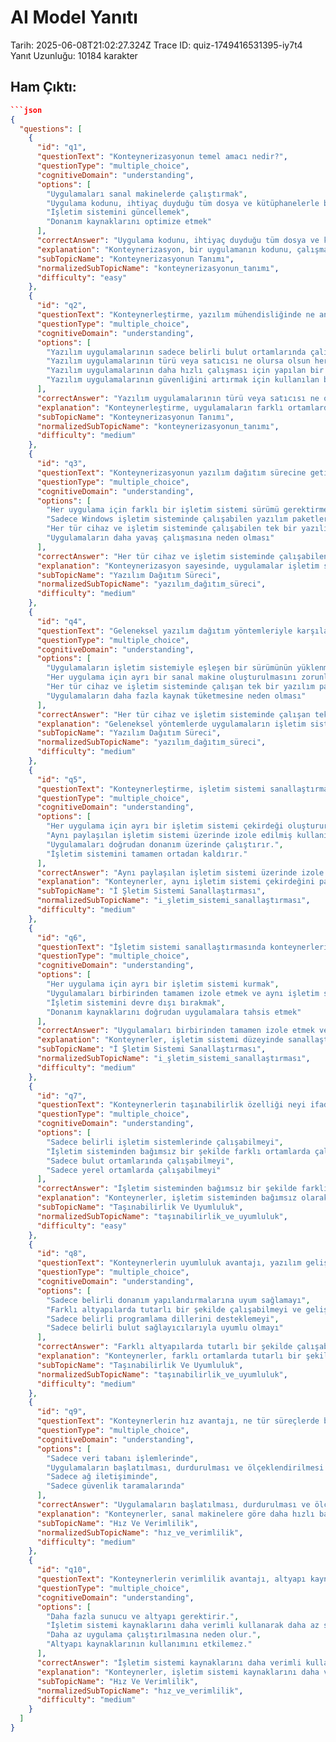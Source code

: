 # AI Model Yanıtı

Tarih: 2025-06-08T21:02:27.324Z
Trace ID: quiz-1749416531395-iy7t4
Yanıt Uzunluğu: 10184 karakter

## Ham Çıktı:
```json
```json
{
  "questions": [
    {
      "id": "q1",
      "questionText": "Konteynerizasyonun temel amacı nedir?",
      "questionType": "multiple_choice",
      "cognitiveDomain": "understanding",
      "options": [
        "Uygulamaları sanal makinelerde çalıştırmak",
        "Uygulama kodunu, ihtiyaç duyduğu tüm dosya ve kütüphanelerle bir araya getirerek herhangi bir altyapıda çalıştırmak",
        "İşletim sistemini güncellemek",
        "Donanım kaynaklarını optimize etmek"
      ],
      "correctAnswer": "Uygulama kodunu, ihtiyaç duyduğu tüm dosya ve kütüphanelerle bir araya getirerek herhangi bir altyapıda çalıştırmak",
      "explanation": "Konteynerizasyon, bir uygulamanın kodunu, çalışması için gerekli tüm bağımlılıklarla birlikte paketleyerek farklı ortamlarda tutarlı bir şekilde çalışmasını sağlar. Bu tanım, metinde açıkça belirtilmiştir.",
      "subTopicName": "Konteynerizasyonun Tanımı",
      "normalizedSubTopicName": "konteynerizasyonun_tanımı",
      "difficulty": "easy"
    },
    {
      "id": "q2",
      "questionText": "Konteynerleştirme, yazılım mühendisliğinde ne anlama gelir?",
      "questionType": "multiple_choice",
      "cognitiveDomain": "understanding",
      "options": [
        "Yazılım uygulamalarının sadece belirli bulut ortamlarında çalışabilmesi için yapılan bir düzenleme",
        "Yazılım uygulamalarının türü veya satıcısı ne olursa olsun herhangi bir bulut veya bulut dışı ortamda yalıtılmış alanlarda çalışabilmesi için işletim sistemi düzeyinde sanallaştırma",
        "Yazılım uygulamalarının daha hızlı çalışması için yapılan bir optimizasyon",
        "Yazılım uygulamalarının güvenliğini artırmak için kullanılan bir yöntem"
      ],
      "correctAnswer": "Yazılım uygulamalarının türü veya satıcısı ne olursa olsun herhangi bir bulut veya bulut dışı ortamda yalıtılmış alanlarda çalışabilmesi için işletim sistemi düzeyinde sanallaştırma",
      "explanation": "Konteynerleştirme, uygulamaların farklı ortamlarda tutarlı bir şekilde çalışmasını sağlayan bir sanallaştırma türüdür. Bu, metinde belirtilen temel bir özelliktir.",
      "subTopicName": "Konteynerizasyonun Tanımı",
      "normalizedSubTopicName": "konteynerizasyonun_tanımı",
      "difficulty": "medium"
    },
    {
      "id": "q3",
      "questionText": "Konteynerizasyonun yazılım dağıtım sürecine getirdiği temel yenilik nedir?",
      "questionType": "multiple_choice",
      "cognitiveDomain": "understanding",
      "options": [
        "Her uygulama için farklı bir işletim sistemi sürümü gerektirmesi",
        "Sadece Windows işletim sisteminde çalışabilen yazılım paketleri oluşturması",
        "Her tür cihaz ve işletim sisteminde çalışabilen tek bir yazılım paketi veya konteyner oluşturabilmesi",
        "Uygulamaların daha yavaş çalışmasına neden olması"
      ],
      "correctAnswer": "Her tür cihaz ve işletim sisteminde çalışabilen tek bir yazılım paketi veya konteyner oluşturabilmesi",
      "explanation": "Konteynerizasyon sayesinde, uygulamalar işletim sisteminden bağımsız hale gelir ve farklı ortamlarda çalışabilir. Bu, metinde vurgulanan önemli bir avantajdır.",
      "subTopicName": "Yazılım Dağıtım Süreci",
      "normalizedSubTopicName": "yazılım_dağıtım_süreci",
      "difficulty": "medium"
    },
    {
      "id": "q4",
      "questionText": "Geleneksel yazılım dağıtım yöntemleriyle karşılaştırıldığında, konteynerizasyonun temel farkı nedir?",
      "questionType": "multiple_choice",
      "cognitiveDomain": "understanding",
      "options": [
        "Uygulamaların işletim sistemiyle eşleşen bir sürümünün yüklenmesini gerektirmesi",
        "Her uygulama için ayrı bir sanal makine oluşturulmasını zorunlu kılması",
        "Her tür cihaz ve işletim sisteminde çalışan tek bir yazılım paketi oluşturabilmesi",
        "Uygulamaların daha fazla kaynak tüketmesine neden olması"
      ],
      "correctAnswer": "Her tür cihaz ve işletim sisteminde çalışan tek bir yazılım paketi oluşturabilmesi",
      "explanation": "Geleneksel yöntemlerde uygulamaların işletim sistemiyle uyumlu olması gerekirken, konteynerizasyon bu bağımlılığı ortadan kaldırır. Bu, metinde belirtilen temel bir farktır.",
      "subTopicName": "Yazılım Dağıtım Süreci",
      "normalizedSubTopicName": "yazılım_dağıtım_süreci",
      "difficulty": "medium"
    },
    {
      "id": "q5",
      "questionText": "Konteynerleştirme, işletim sistemi sanallaştırması bağlamında nasıl bir yaklaşım sunar?",
      "questionType": "multiple_choice",
      "cognitiveDomain": "understanding",
      "options": [
        "Her uygulama için ayrı bir işletim sistemi çekirdeği oluşturur.",
        "Aynı paylaşılan işletim sistemi üzerinde izole edilmiş kullanıcı alanında uygulamaları çalıştırır.",
        "Uygulamaları doğrudan donanım üzerinde çalıştırır.",
        "İşletim sistemini tamamen ortadan kaldırır."
      ],
      "correctAnswer": "Aynı paylaşılan işletim sistemi üzerinde izole edilmiş kullanıcı alanında uygulamaları çalıştırır.",
      "explanation": "Konteynerler, aynı işletim sistemi çekirdeğini paylaşarak sanallaştırma işlemini gerçekleştirir, ancak her uygulama izole edilmiş bir alanda çalışır. Bu bilgi metinde yer almaktadır.",
      "subTopicName": "İ Şletim Sistemi Sanallaştırması",
      "normalizedSubTopicName": "i_şletim_sistemi_sanallaştırması",
      "difficulty": "medium"
    },
    {
      "id": "q6",
      "questionText": "İşletim sistemi sanallaştırmasında konteynerlerin rolü nedir?",
      "questionType": "multiple_choice",
      "cognitiveDomain": "understanding",
      "options": [
        "Her uygulama için ayrı bir işletim sistemi kurmak",
        "Uygulamaları birbirinden tamamen izole etmek ve aynı işletim sistemi üzerinde çalıştırmak",
        "İşletim sistemini devre dışı bırakmak",
        "Donanım kaynaklarını doğrudan uygulamalara tahsis etmek"
      ],
      "correctAnswer": "Uygulamaları birbirinden tamamen izole etmek ve aynı işletim sistemi üzerinde çalıştırmak",
      "explanation": "Konteynerler, işletim sistemi düzeyinde sanallaştırma sağlayarak uygulamaların izole bir şekilde çalışmasını mümkün kılar. Bu, metinde belirtilen bir özelliktir.",
      "subTopicName": "İ Şletim Sistemi Sanallaştırması",
      "normalizedSubTopicName": "i_şletim_sistemi_sanallaştırması",
      "difficulty": "medium"
    },
    {
      "id": "q7",
      "questionText": "Konteynerlerin taşınabilirlik özelliği neyi ifade eder?",
      "questionType": "multiple_choice",
      "cognitiveDomain": "understanding",
      "options": [
        "Sadece belirli işletim sistemlerinde çalışabilmeyi",
        "İşletim sisteminden bağımsız bir şekilde farklı ortamlarda çalışabilmeyi",
        "Sadece bulut ortamlarında çalışabilmeyi",
        "Sadece yerel ortamlarda çalışabilmeyi"
      ],
      "correctAnswer": "İşletim sisteminden bağımsız bir şekilde farklı ortamlarda çalışabilmeyi",
      "explanation": "Konteynerler, işletim sisteminden bağımsız olarak farklı ortamlarda çalışabilir, bu da taşınabilirliklerini artırır. Bu bilgi metinde yer almaktadır.",
      "subTopicName": "Taşınabilirlik Ve Uyumluluk",
      "normalizedSubTopicName": "taşınabilirlik_ve_uyumluluk",
      "difficulty": "easy"
    },
    {
      "id": "q8",
      "questionText": "Konteynerlerin uyumluluk avantajı, yazılım geliştirme sürecinde ne gibi faydalar sağlar?",
      "questionType": "multiple_choice",
      "cognitiveDomain": "understanding",
      "options": [
        "Sadece belirli donanım yapılandırmalarına uyum sağlamayı",
        "Farklı altyapılarda tutarlı bir şekilde çalışabilmeyi ve geliştirme, test ve üretim ortamları arasında kolay geçiş sağlayabilmeyi",
        "Sadece belirli programlama dillerini desteklemeyi",
        "Sadece belirli bulut sağlayıcılarıyla uyumlu olmayı"
      ],
      "correctAnswer": "Farklı altyapılarda tutarlı bir şekilde çalışabilmeyi ve geliştirme, test ve üretim ortamları arasında kolay geçiş sağlayabilmeyi",
      "explanation": "Konteynerler, farklı ortamlarda tutarlı bir şekilde çalışarak geliştirme, test ve üretim süreçlerini kolaylaştırır. Bu, metinde belirtilen bir avantajdır.",
      "subTopicName": "Taşınabilirlik Ve Uyumluluk",
      "normalizedSubTopicName": "taşınabilirlik_ve_uyumluluk",
      "difficulty": "medium"
    },
    {
      "id": "q9",
      "questionText": "Konteynerlerin hız avantajı, ne tür süreçlerde belirgin bir şekilde hissedilir?",
      "questionType": "multiple_choice",
      "cognitiveDomain": "understanding",
      "options": [
        "Sadece veri tabanı işlemlerinde",
        "Uygulamaların başlatılması, durdurulması ve ölçeklendirilmesi gibi süreçlerde",
        "Sadece ağ iletişiminde",
        "Sadece güvenlik taramalarında"
      ],
      "correctAnswer": "Uygulamaların başlatılması, durdurulması ve ölçeklendirilmesi gibi süreçlerde",
      "explanation": "Konteynerler, sanal makinelere göre daha hızlı başlatılıp durdurulabildiği için bu tür süreçlerde belirgin bir avantaj sağlar. Bu bilgi metinde yer almaktadır.",
      "subTopicName": "Hız Ve Verimlilik",
      "normalizedSubTopicName": "hız_ve_verimlilik",
      "difficulty": "medium"
    },
    {
      "id": "q10",
      "questionText": "Konteynerlerin verimlilik avantajı, altyapı kaynaklarının kullanımını nasıl etkiler?",
      "questionType": "multiple_choice",
      "cognitiveDomain": "understanding",
      "options": [
        "Daha fazla sunucu ve altyapı gerektirir.",
        "İşletim sistemi kaynaklarını daha verimli kullanarak daha az sunucu ve altyapı ile daha fazla uygulama çalıştırılmasını sağlar.",
        "Daha az uygulama çalıştırılmasına neden olur.",
        "Altyapı kaynaklarının kullanımını etkilemez."
      ],
      "correctAnswer": "İşletim sistemi kaynaklarını daha verimli kullanarak daha az sunucu ve altyapı ile daha fazla uygulama çalıştırılmasını sağlar.",
      "explanation": "Konteynerler, işletim sistemi kaynaklarını daha verimli kullandığı için daha az altyapı ile daha fazla uygulama çalıştırma imkanı sunar. Bu, metinde belirtilen bir avantajdır.",
      "subTopicName": "Hız Ve Verimlilik",
      "normalizedSubTopicName": "hız_ve_verimlilik",
      "difficulty": "medium"
    }
  ]
}
```
```
